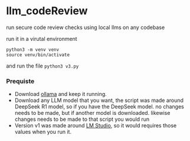 # llm_codeReview
run secure code review checks using local llms on any codebase


run it in a virutal environment
```
python3 -m venv venv
source venv/bin/activate
```

and run the file `python3 v3.py`


### Prequiste

- Download [ollama](https://ollama.com/) and keep it running.
- Download any LLM model that you want, the script was made around DeepSeek R1 model, so if you have the DeepSeek model. no changes needs to be made, but if another model is downloaded. likewise changes needs to be made to that script you would run
- Version v1 was made around [LM Studio](https://lmstudio.ai/), so it would requires those values when you run it.
  
